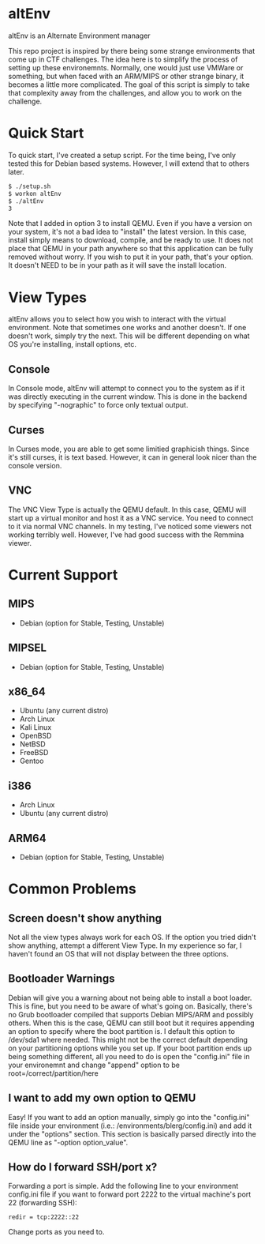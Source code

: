 # altEnv
altEnv is an Alternate Environment manager

This repo project is inspired by there being some strange environments that come up in CTF challenges. The idea here is to simplify the process of setting up these environemnts. Normally, one would just use VMWare or something, but when faced with an ARM/MIPS or other strange binary, it becomes a little more complicated. The goal of this script is simply to take that complexity away from the challenges, and allow you to work on the challenge.

# Quick Start
To quick start, I've created a setup script. For the time being, I've only tested this for Debian based systems. However, I will extend that to others later.

```bash
$ ./setup.sh
$ workon altEnv
$ ./altEnv
3
```

Note that I added in option 3 to install QEMU. Even if you have a version on your system, it's not a bad idea to "install" the latest version. In this case, install simply means to download, compile, and be ready to use. It does not place that QEMU in your path anywhere so that this application can be fully removed without worry. If you wish to put it in your path, that's your option. It doesn't NEED to be in your path as it will save the install location.

# View Types
altEnv allows you to select how you wish to interact with the virtual environment. Note that sometimes one works and another doesn't. If one doesn't work, simply try the next. This will be different depending on what OS you're installing, install options, etc.

## Console
In Console mode, altEnv will attempt to connect you to the system as if it was directly executing in the current window. This is done in the backend by specifying "-nographic" to force only textual output.

## Curses
In Curses mode, you are able to get some limitied graphicish things. Since it's still curses, it is text based. However, it can in general look nicer than the console version.

## VNC
The VNC View Type is actually the QEMU default. In this case, QEMU will start up a virtual monitor and host it as a VNC service. You need to connect to it via normal VNC channels. In my testing, I've noticed some viewers not working terribly well. However, I've had good success with the Remmina viewer.

# Current Support

## MIPS

- Debian (option for Stable, Testing, Unstable)

## MIPSEL

- Debian (option for Stable, Testing, Unstable)

## x86_64

- Ubuntu (any current distro)
- Arch Linux
- Kali Linux
- OpenBSD
- NetBSD
- FreeBSD
- Gentoo


## i386

- Arch Linux
- Ubuntu (any current distro)

## ARM64

- Debian (option for Stable, Testing, Unstable)


# Common Problems

## Screen doesn't show anything
Not all the view types always work for each OS. If the option you tried didn't show anything, attempt a different View Type. In my experience so far, I haven't found an OS that will not display between the three options.

## Bootloader Warnings
Debian will give you a warning about not being able to install a boot loader. This is fine, but you need to be aware of what's going on. Basically, there's no Grub bootloader compiled that supports Debian MIPS/ARM and possibly others. When this is the case, QEMU can still boot but it requires appending an option to specify where the boot partition is. I default this option to /dev/sda1 where needed. This might not be the correct default depending on your partitioning options while you set up. If your boot partition ends up being something different, all you need to do is open the "config.ini" file in your environemnt and change "append" option to be root=/correct/partition/here

## I want to add my own option to QEMU
Easy! If you want to add an option manually, simply go into the "config.ini" file inside your environment (i.e.: <base path>/environments/blerg/config.ini) and add it under the "options" section. This section is basically parsed directly into the QEMU line as "-option option_value".

## How do I forward SSH/port x?
Forwarding a port is simple. Add the following line to your environment config.ini file if you want to forward port 2222 to the virtual machine's port 22 (forwarding SSH):

`redir = tcp:2222::22`

Change ports as you need to.
